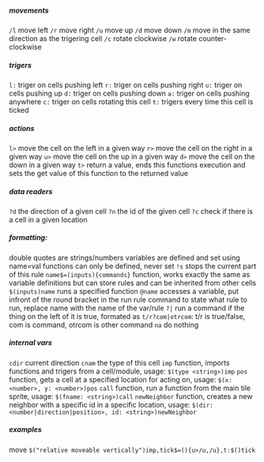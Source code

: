 ##### movements

`/l` move left
`/r` move right
`/u` move up
`/d` move down
`/m` move in the same direction as the trigering cell
`/c` rotate clockwise
`/w` rotate counter-clockwise

##### trigers

`l:` triger on cells pushing left
`r:` triger on cells pushing right
`u:` triger on cells pushing up
`d:` triger on cells pushing down
`a:` triger on cells pushing anywhere
`c:` triger on cells rotating this cell
`t:` trigers every time this cell is ticked

##### actions

`l>` move the cell on the left in a given way
`r>` move the cell on the right in a given way
`u>` move the cell on the up in a given way
`d>` move the cell on the down in a given way
`t>` return a value, ends this functions execution and sets the get value of this function to the returned value

##### data readers
`?d` the direction of a given cell
`?n` the id of the given cell
`?c` check if there is a cell in a given location

##### formatting:

double quotes are strings/numbers
variables are defined and set using name=val
functions can only be defined, never set
`!s` stops the current part of this rule
`name$=(inputs){commands}` function, works exactly the same as variable definitions but can store rules and can be inherited from other cells
`$(inputs)name` runs a specified function
`@name` accesses a variable, put infront of the round bracket in the run rule command to state what rule to run, replace name with the name of the var/rule
`?|` run a command if the thing on the left of it is true, formated as `t/r?com|otrcom`: t/r is true/false, com is command, otrcom is other command
`na` do nothing

##### internal vars

`cdir` current direction
`cnam` the type of this cell
`imp` function, imports functions and trigers from a cell/module, usage: `$(type <string>)imp`
`pos` function, gets a cell at a specified location for acting on, usage: `$(x: <number>, y: <number>)pos`
`call` function, run a function from the main tile sprite, usage: `$(fname: <string>)call`
`newNeighbor` function, creates a new neighbor with a specific id in a specific location, usage: `$(dir: <number|direction|position>, id: <string>)newNeighbor`

##### examples
move `$("relative moveable vertically")imp,tick$=(){u>/u,/u},t:$()tick`
